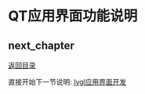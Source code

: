 # QT应用界面功能说明

## next_chapter

[返回目录](../README.md)

直接开始下一节说明: [lvgl应用界面开发](./ch04-09.lvgl_application.md)
